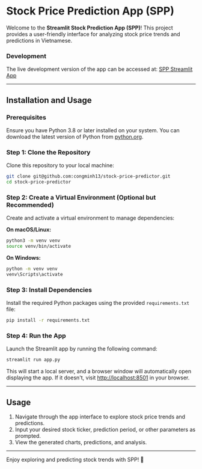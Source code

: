 # Stock Price Prediction App (SPP)

Welcome to the **Streamlit Stock Prediction App (SPP)**! This project provides a user-friendly interface for analyzing stock price trends and predictions in Vietnamese.

### Development
The live development version of the app can be accessed at: [SPP Streamlit App](https://spp-tcm.streamlit.app/)

---

## Installation and Usage

### Prerequisites
Ensure you have Python 3.8 or later installed on your system. You can download the latest version of Python from [python.org](https://www.python.org/).

### Step 1: Clone the Repository
Clone this repository to your local machine:
```bash
git clone git@github.com:congminh13/stock-price-predictor.git
cd stock-price-predictor
```

### Step 2: Create a Virtual Environment (Optional but Recommended)
Create and activate a virtual environment to manage dependencies:

**On macOS/Linux:**
```bash
python3 -m venv venv
source venv/bin/activate
```

**On Windows:**
```bash
python -m venv venv
venv\Scripts\activate
```

### Step 3: Install Dependencies
Install the required Python packages using the provided `requirements.txt` file:
```bash
pip install -r requirements.txt
```

### Step 4: Run the App
Launch the Streamlit app by running the following command:
```bash
streamlit run app.py
```

This will start a local server, and a browser window will automatically open displaying the app. If it doesn't, visit [http://localhost:8501](http://localhost:8501) in your browser.

---

## Usage

1. Navigate through the app interface to explore stock price trends and predictions.
2. Input your desired stock ticker, prediction period, or other parameters as prompted.
3. View the generated charts, predictions, and analysis.

---

Enjoy exploring and predicting stock trends with SPP! 🎉

